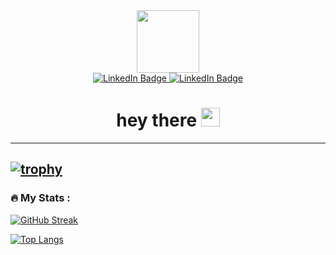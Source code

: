
<!--
**EmperorAkashi20/EmperorAkashi20** is a ✨ _special_ ✨ repository because its `README.md` (this file) appears on your GitHub profile.

Here are some ideas to get you started:

- 🔭 I’m currently working on ...
- 🌱 I’m currently learning ...
- 👯 I’m looking to collaborate on ...
- 🤔 I’m looking for help with ...
- 💬 Ask me about ...
- 📫 How to reach me: ...
- 😄 Pronouns: ...
- ⚡ Fun fact: ...
-->


<div id="header" align="center">
  <img src="https://media.giphy.com/media/M9gbBd9nbDrOTu1Mqx/giphy.gif" width="100"/>
</div>

<div id="badges" align="center">
  <a href="[www.linkedin.com/in/rishabhsethia20](https://www.linkedin.com/in/rishabhsethia20/)">
    <img src="https://img.shields.io/badge/LinkedIn-blue?style=for-the-badge&logo=linkedin&logoColor=white" alt="LinkedIn Badge"/>
  </a>
  <a href="[www.linkedin.com/in/rishabhsethia20](https://www.linkedin.com/in/rishabhsethia20/)">
    <img src="https://img.shields.io/badge/Twitter-blue?style=for-the-badge&logo=twitter&logoColor=white" alt="LinkedIn Badge"/>
  </a>
  <br>
  <img src="https://komarev.com/ghpvc/?username=EmperorAkashi20&style=flat-square&color=blue" alt=""/>
</div>

<h1 align="center">
  hey there
  <img src="https://media.giphy.com/media/hvRJCLFzcasrR4ia7z/giphy.gif" width="30px"/>
</h1>


---
  [![trophy](https://github-profile-trophy.vercel.app/?username=EmperorAkashi20)](https://github.com/ryo-ma/github-profile-trophy)
---

### :fire: My Stats :
[![GitHub Streak](https://github-readme-streak-stats.herokuapp.com/?user=EmperorAkashi20&theme=highcontrast)](https://git.io/streak-stats) 
<!-- [![Anurag's GitHub stats](https://github-readme-stats.vercel.app/api?username=EmperorAkashi20&count_private=true)](https://github.com/anuraghazra/github-readme-stats) -->

[![Top Langs](https://github-readme-stats.vercel.app/api/top-langs/?username=EmperorAkashi20&layout=compact&theme=vision-friendly-dark)](https://github.com/anuraghazra/github-readme-stats)
